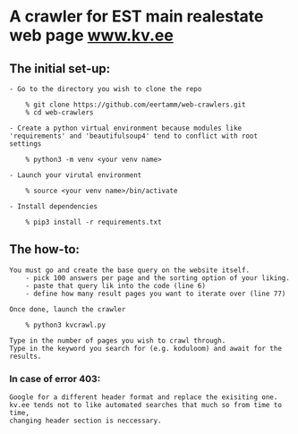 # A crawler for EST main realestate web page www.kv.ee

## The initial set-up:
    - Go to the directory you wish to clone the repo

        % git clone https://github.com/eertamm/web-crawlers.git
        % cd web-crawlers

    - Create a python virtual environment because modules like 'requirements' and 'beautifulsoup4' tend to conflict with root settings

        % python3 -m venv <your venv name>

    - Launch your virutal environment

        % source <your venv name>/bin/activate

    - Install dependencies

        % pip3 install -r requirements.txt


## The how-to:
    You must go and create the base query on the website itself.
        - pick 100 answers per page and the sorting option of your liking.
        - paste that query lik into the code (line 6)
        - define how many result pages you want to iterate over (line 77)

    Once done, launch the crawler

        % python3 kvcrawl.py
    
    Type in the number of pages you wish to crawl through.    
    Type in the keyword you search for (e.g. koduloom) and await for the results.

### In case of error 403:
    Google for a different header format and replace the exisiting one. 
    kv.ee tends not to like automated searches that much so from time to time, 
    changing header section is neccessary.